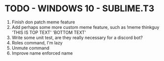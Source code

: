 # TODO - WINDOWS 10 - SUBLIME.T3


1. Finish don patch meme feature
2. Add perhaps some more custom meme feature, such as !meme thinkguy 'THIS IS TOP TEXT' 'BOTTOM TEXT'
3. Write some unit test, are they really necessary for a discord bot?
4. Roles command, I'm lazy
5. Unmute command
6. Improve name enforced name

